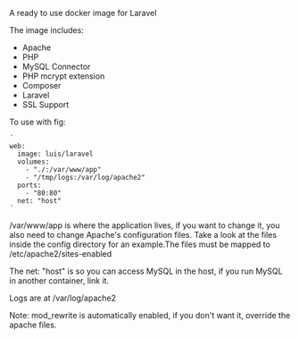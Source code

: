 A ready to use docker image for Laravel

The image includes:

- Apache
- PHP
- MySQL Connector
- PHP mcrypt extension
- Composer
- Laravel
- SSL Support

To use with fig:

	´
	web:
	  image: luis/laravel
	  volumes:
	    - "./:/var/www/app"
	    - "/tmp/logs:/var/log/apache2"
	  ports:
	    - "80:80"
	  net: "host"
	´

/var/www/app is where the application lives, if you want to change it, you also need to change Apache's configuration files. Take a look at the files inside the config directory for an example.The files must be mapped to /etc/apache2/sites-enabled

The net: "host" is so you can access MySQL in the host, if you run MySQL in another container, link it.

Logs are at /var/log/apache2

Note: mod_rewrite is automatically enabled, if you don't want it, override the apache files.
